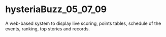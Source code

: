 # hysteriaBuzz_05_07_09
A web-based system to display live scoring, points tables, schedule of the events, ranking, top stories and records.
